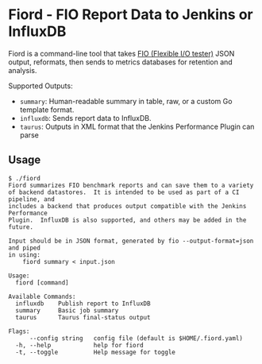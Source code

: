 # Fiord - FIO Report Data to Jenkins or InfluxDB

Fiord is a command-line tool that takes [FIO (Flexible I/O tester)](http://fio.readthedocs.io)
JSON output, reformats, then sends to metrics databases for retention and
analysis.

Supported Outputs:

- `summary`: Human-readable summary in table, raw, or a custom Go template format.
- `influxdb`: Sends report data to InfluxDB.
- `taurus`: Outputs in XML format that the Jenkins Performance Plugin can parse

## Usage

```text
$ ./fiord
Fiord summarizes FIO benchmark reports and can save them to a variety
of backend datastores.  It is intended to be used as part of a CI pipeline, and
includes a backend that produces output compatible with the Jenkins Performance
Plugin.  InfluxDB is also supported, and others may be added in the future.

Input should be in JSON format, generated by fio --output-format=json and piped
in using:
	fiord summary < input.json

Usage:
  fiord [command]

Available Commands:
  influxdb    Publish report to InfluxDB
  summary     Basic job summary
  taurus      Taurus final-status output

Flags:
      --config string   config file (default is $HOME/.fiord.yaml)
  -h, --help            help for fiord
  -t, --toggle          Help message for toggle

```
